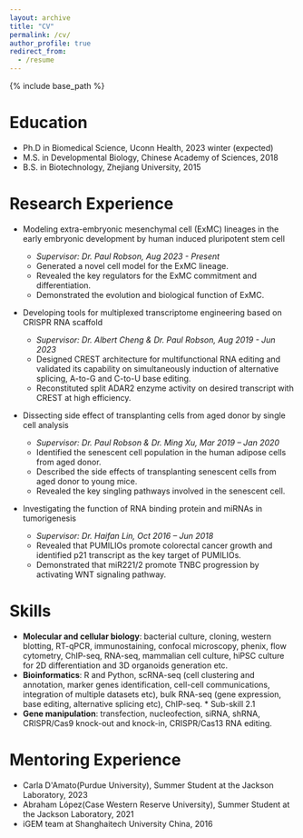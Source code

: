 ```yaml
---
layout: archive
title: "CV"
permalink: /cv/
author_profile: true
redirect_from:
  - /resume
---
```


{% include base_path %}

Education
======
* Ph.D in Biomedical Science, Uconn Health, 2023 winter (expected)
* M.S. in Developmental Biology, Chinese Academy of Sciences, 2018
* B.S. in Biotechnology, Zhejiang University, 2015


Research Experience
======
- Modeling extra-embryonic mesenchymal cell (ExMC) lineages in the early embryonic development by human induced pluripotent stem cell
  - *Supervisor: Dr. Paul Robson, Aug 2023 - Present*
  - Generated a novel cell model for the ExMC lineage.
  - Revealed the key regulators for the ExMC commitment and differentiation.
  - Demonstrated the evolution and biological function of ExMC.

- Developing tools for multiplexed transcriptome engineering based on CRISPR RNA scaffold
  - *Supervisor: Dr. Albert Cheng & Dr. Paul Robson, Aug 2019 - Jun 2023*
  - Designed CREST architecture for multifunctional RNA editing and validated its capability on simultaneously induction of alternative splicing, A-to-G and C-to-U base editing.
  - Reconstituted split ADAR2 enzyme activity on desired transcript with CREST at high efficiency. 



- Dissecting side effect of transplanting cells from aged donor by single cell analysis
  - *Supervisor: Dr. Paul Robson & Dr. Ming Xu, Mar 2019 – Jan 2020*
  - Identified the senescent cell population in the human adipose cells from aged donor.
  - Described the side effects of transplanting senescent cells from aged donor to young mice.
  - Revealed the key singling pathways involved in the senescent cell.

- Investigating the function of RNA binding protein and miRNAs in tumorigenesis
  - *Supervisor: Dr. Haifan Lin, Oct 2016 – Jun 2018*
  - Revealed that PUMILIOs promote colorectal cancer growth and identified p21 transcript as the key target of PUMILIOs.
  - Demonstrated that miR221/2 promote TNBC progression by activating WNT signaling pathway.

  
Skills
======
- **Molecular and cellular biology**: bacterial culture, cloning, western blotting, RT-qPCR, immunostaining, confocal microscopy, phenix, flow cytometry, ChIP-seq, RNA-seq, mammalian cell culture, hiPSC culture for 2D differentiation and 3D organoids generation etc.
- **Bioinformatics**: R and Python, scRNA-seq (cell clustering and annotation, marker genes identification, cell-cell communications, integration of multiple datasets etc), bulk RNA-seq (gene expression, base editing, alternative splicing etc), ChIP-seq.  * Sub-skill 2.1
- **Gene manipulation**: transfection, nucleofection, siRNA, shRNA, CRISPR/Cas9 knock-out and knock-in, CRISPR/Cas13 RNA editing.

  
Mentoring Experience
======
- Carla D'Amato(Purdue University), Summer Student at the Jackson Laboratory, 2023
- Abraham López(Case Western Reserve University), Summer Student at the Jackson Laboratory, 2021
- iGEM team at Shanghaitech University China, 2016

